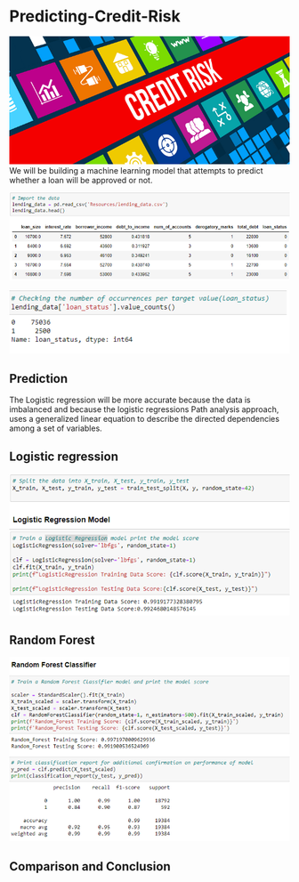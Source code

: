 # Predicting-Credit-Risk
![cover](/images/creditrisk_banner1.png)
We will be building a machine learning model that attempts to predict whether a loan will be approved or not.



![data](/images/data.png)

![im](/images/imbalanced_data.png)
## Prediction
The Logistic regression will be more accurate because the data is imbalanced and because the logistic regressions Path analysis approach, uses a generalized linear equation to describe the directed dependencies among a set of variables.

## Logistic regression


![LogR](/images/logistecR.png)
## Random Forest

![randomF](/images/random.png)
## Comparison and Conclusion
